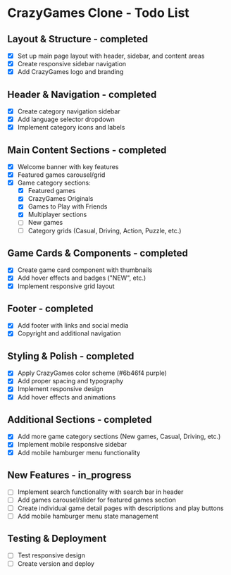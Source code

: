 # CrazyGames Clone - Todo List

## Layout & Structure - completed
- [x] Set up main page layout with header, sidebar, and content areas
- [x] Create responsive sidebar navigation
- [x] Add CrazyGames logo and branding

## Header & Navigation - completed
- [x] Create category navigation sidebar
- [x] Add language selector dropdown
- [x] Implement category icons and labels

## Main Content Sections - completed
- [x] Welcome banner with key features
- [x] Featured games carousel/grid
- [x] Game category sections:
    - [x] Featured games
    - [x] CrazyGames Originals
    - [x] Games to Play with Friends
    - [x] Multiplayer sections
    - [ ] New games
    - [ ] Category grids (Casual, Driving, Action, Puzzle, etc.)

## Game Cards & Components - completed
- [x] Create game card component with thumbnails
- [x] Add hover effects and badges ("NEW", etc.)
- [x] Implement responsive grid layout

## Footer - completed
- [x] Add footer with links and social media
- [x] Copyright and additional navigation

## Styling & Polish - completed
- [x] Apply CrazyGames color scheme (#6b46f4 purple)
- [x] Add proper spacing and typography
- [x] Implement responsive design
- [x] Add hover effects and animations

## Additional Sections - completed
- [x] Add more game category sections (New games, Casual, Driving, etc.)
- [x] Implement mobile responsive sidebar
- [x] Add mobile hamburger menu functionality

## New Features - in_progress
- [ ] Implement search functionality with search bar in header
- [ ] Add games carousel/slider for featured games section
- [ ] Create individual game detail pages with descriptions and play buttons
- [ ] Add mobile hamburger menu state management

## Testing & Deployment
- [ ] Test responsive design
- [ ] Create version and deploy
